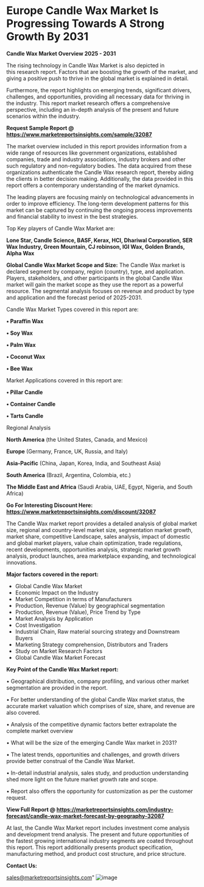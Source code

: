  # Europe Candle Wax Market Is Progressing Towards A Strong Growth By 2031

<Strong> Candle Wax Market Overview 2025 - 2031</strong>

The rising technology in Candle Wax Market is also depicted in this research report. Factors that are boosting the growth of the market, and giving a positive push to thrive in the global market is explained in detail.

Furthermore, the report highlights on emerging trends, significant drivers, challenges, and opportunities, providing all necessary data for thriving in the industry. This report market research offers a comprehensive perspective, including an in-depth analysis of the present and future scenarios within the industry.

<strong>Request Sample Report @ <a href=https://www.marketreportsinsights.com/sample/32087>https://www.marketreportsinsights.com/sample/32087</a></strong>

The market overview included in this report provides information from a wide range of resources like government organizations, established companies, trade and industry associations, industry brokers and other such regulatory and non-regulatory bodies. The data acquired from these organizations authenticate the Candle Wax research report, thereby aiding the clients in better decision making. Additionally, the data provided in this report offers a contemporary understanding of the market dynamics.

The leading players are focusing mainly on technological advancements in order to improve efficiency. The long-term development patterns for this market can be captured by continuing the ongoing process improvements and financial stability to invest in the best strategies.

Top Key players of Candle Wax Market are:

<strong>Lone Star, Candle Science, BASF, Kerax, HCI, Dhariwal Corporation, SER Wax Industry, Green Mountain, CJ robinson, IGI Wax, Golden Brands, Alpha Wax</strong>

<strong><b>Global Candle Wax Market Scope and Size:</b></strong>
The Candle Wax market is declared segment by company, region (country), type, and application. Players, stakeholders, and other participants in the global Candle Wax market will gain the market scope as they use the report as a powerful resource. The segmental analysis focuses on revenue and product by type and application and the forecast period of 2025-2031.

Candle Wax Market Types covered in this report are:

<strong>• Paraffin Wax

• Soy Wax

• Palm Wax

• Coconut Wax

• Bee Wax</strong>

Market Applications covered in this report are:

<strong>• Pillar Candle

• Container Candle

• Tarts Candle</strong> 

Regional Analysis

<strong>North America</strong> (the United States, Canada, and Mexico)

<strong>Europe</strong> (Germany, France, UK, Russia, and Italy)

<strong>Asia-Pacific</strong> (China, Japan, Korea, India, and Southeast Asia)

<strong>South America</strong> (Brazil, Argentina, Colombia, etc.)

<strong>The Middle East and Africa</strong> (Saudi Arabia, UAE, Egypt, Nigeria, and South Africa)

<strong>Go For Interesting Discount Here: <a href=https://www.marketreportsinsights.com/discount/32087>https://www.marketreportsinsights.com/discount/32087</a></strong>

The Candle Wax market report provides a detailed analysis of global market size, regional and country-level market size, segmentation market growth, market share, competitive Landscape, sales analysis, impact of domestic and global market players, value chain optimization, trade regulations, recent developments, opportunities analysis, strategic market growth analysis, product launches, area marketplace expanding, and technological innovations.

<strong><b>Major factors covered in the report:</b></strong>
<ul>
  <li>Global Candle Wax Market </li>
  <li>Economic Impact on the Industry</li>
  <li>Market Competition in terms of Manufacturers</li>
  <li>Production, Revenue (Value) by geographical segmentation</li>
  <li>Production, Revenue (Value), Price Trend by Type</li>
  <li>Market Analysis by Application</li>
  <li>Cost Investigation</li>
  <li>Industrial Chain, Raw material sourcing strategy and Downstream Buyers</li>
  <li>Marketing Strategy comprehension, Distributors and Traders</li>
  <li>Study on Market Research Factors</li>
  <li>Global Candle Wax Market Forecast</li>
</ul>

<strong><b>Key Point of the Candle Wax Market report:</b></strong>

• Geographical distribution, company profiling, and various other market segmentation are provided in the report.

• For better understanding of the global Candle Wax market status, the accurate market valuation which comprises of size, share, and revenue are also covered.

• Analysis of the competitive dynamic factors better extrapolate the complete market overview

• What will be the size of the emerging Candle Wax market in 2031?

• The latest trends, opportunities and challenges, and growth drivers provide better construal of the Candle Wax Market.

• In-detail industrial analysis, sales study, and production understanding shed more light on the future market growth rate and scope.

• Report also offers the opportunity for customization as per the customer request.

<strong><b>View Full Report @ <a href=https://marketreportsinsights.com/industry-forecast/candle-wax-market-forecast-by-geography-32087>https://marketreportsinsights.com/industry-forecast/candle-wax-market-forecast-by-geography-32087</a></b></strong>


At last, the Candle Wax Market report includes investment come analysis and development trend analysis. The present and future opportunities of the fastest growing international industry segments are coated throughout this report. This report additionally presents product specification, manufacturing method, and product cost structure, and price structure.

<strong>Contact Us:</strong>

sales@marketreportsinsights.com"
![image](https://github.com/user-attachments/assets/b8cd8a95-a083-4c9e-b29f-a8f9c391325a)
